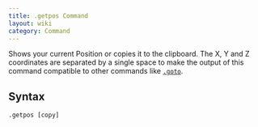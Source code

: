 ```yaml
---
title: .getpos Command
layout: wiki
category: Command
---
```

Shows your current Position or copies it to the clipboard. The X, Y and Z coordinates are separated by a single space to make the output of this command compatible to other commands like [`.goto`](/wiki/Commands/goto).

## Syntax
`.getpos [copy]`
